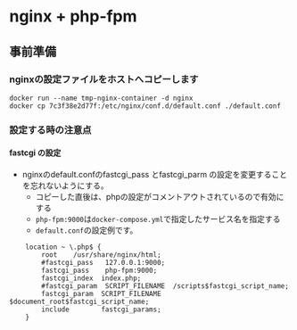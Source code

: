 # nginx + php-fpm
## 事前準備
### nginxの設定ファイルをホストへコピーします
```
docker run --name tmp-nginx-container -d nginx
docker cp 7c3f38e2d77f:/etc/nginx/conf.d/default.conf ./default.conf
```

### 設定する時の注意点
#### fastcgi の設定
- nginxのdefault.confのfastcgi_pass とfastcgi_parm の設定を変更することを忘れないようにする。
    - コピーした直後は、phpの設定がコメントアウトされているので有効にする
    - `php-fpm:9000`は`docker-compose.yml`で指定したサービス名を指定する
    - `default.conf`の設定例です。
``` 
    location ~ \.php$ {
        root    /usr/share/nginx/html;
        #fastcgi_pass   127.0.0.1:9000;
        fastcgi_pass    php-fpm:9000;
        fastcgi_index  index.php;
        #fastcgi_param  SCRIPT_FILENAME  /scripts$fastcgi_script_name;
        fastcgi_param  SCRIPT_FILENAME  $document_root$fastcgi_script_name;
        include        fastcgi_params;
    }
```
